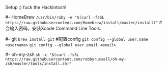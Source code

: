 
Setup :) fuck the Hackintosh!


#- HomeBrew
`/usr/bin/ruby -e "$(curl -fsSL https://raw.githubusercontent.com/Homebrew/install/master/install)"`
#会输入密码，安装Xcode Command Line Tools.

#- git 
`brew install git`
#配置config
`git config --global user.name <username>`
`git config --global user.email <email>`

#- oh-my-zsh
`sh -c "$(curl -fsSL https://raw.githubusercontent.com/robbyrussell/oh-my-zsh/master/tools/install.sh)"`


